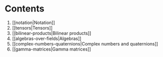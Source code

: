 # Contents
1. [[notation|Notation]]
3. [[tensors|Tensors]]
4. [[bilinear-products|Bilinear products]]
5. [[algebras-over-fields|Algebras]]
6. [[complex-numbers-quaternions|Complex numbers and quaternions]]
7. [[gamma-matrices|Gamma matrices]]






